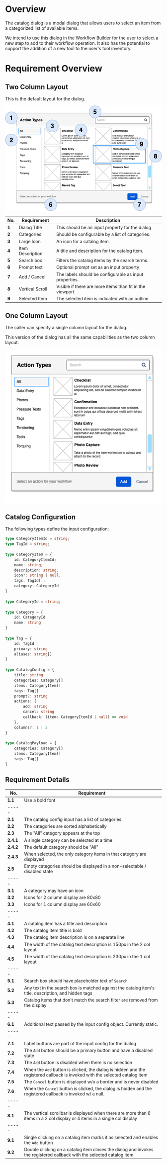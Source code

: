 # Overview

The catalog dialog is a modal dialog that allows
users to select an item from a categorized list
of available items.

We intend to use this dialog in the Workflow Builder
for the user to select a new step to add to their
workflow operation. It also has the potential to
support the addition of a new tool to the user's
tool inventory.

# Requirement Overview

## Two Column Layout
This is the default layout for the dialog.

![Catalog Dialog Two Column Layout](./widget-dialog-2col.drawio.png)

| No.   | Requirement      | Description                                               |
|-------|------------------|-----------------------------------------------------------|
| **1** | Dialog Title     | This should be an input property for the dialog           |
| **2** | Categories       | Should be configurable by a list of categories.           |
| **3** | Large Icon       | An icon for a catalog item.                               |
| **4** | Item Description | A title and description for the catalog item.             |
| **5** | Search box       | Filters the catalog items by the search terms.            |
| **6** | Prompt text      | Optional prompt set as an input property                  |
| **7** | Add / Cancel     | The labels should be configurable as input properties.    |
| **8** | Vertical Scroll  | Visible if there are more items than fit in the viewport. |
| **9** | Selected Item    | The selected item is indicated with an outline.           |

## One Column Layout

The caller can specify a single column layout for the dialog.

This version of the dialog has all the same capabilities as the two
column layout.

![Catalog Dialog One Column Layout](./widget-dialog-1col.drawio.png)

## Catalog Configuration

The following types define the input configuration:

```typescript
type CategoryItemId = string;
type TagId = string;

type CategoryItem = {
    id: CategoryItemId;
    name: string;
    description: string;
    icon?: string | null;
    tags: TagId[];
    category: CategoryId
}

type CategoryId = string;

type Category = {
    id: CategoryId
    name: string
}

type Tag = {
    id: TagId
    primary: string
    aliases: string[]
}

type CatalogConfig = {
    title: string
    categories: Category[]
    items: CategoryItem[]
    tags: Tag[]
    prompt?: string
    actions: {
        add: string
        cancel: string
        callback: (item: CategoryItemId | null) => void
    },
    columns?: 1 | 2
}

type CatalogPayload = {
    categories: Category[]
    items: CategoryItem[]
    tags: Tag[]
}
```

## Requirement Details

| No.       | Requirement                                                                                                                  |
|-----------|------------------------------------------------------------------------------------------------------------------------------|
| **1.1**   | Use a bold font                                                                                                              |
| -----     |                                                                                                                              |
| **2.1**   | The catalog config input has a list of categories                                                                            |
| **2.2**   | The categories are sorted alphabetically                                                                                     |
| **2.3**   | The "All" category appears at the top                                                                                        |
| **2.4.1** | A single category can be selected at a time                                                                                  |
| **2.4.2** | The default category should be "All"                                                                                         |
| **2.4.3** | When selected, the only category items in that category are displayed                                                        |
| **2.5**   | Empty categories should be displayed in a non-selectable / disabled state                                                    |
| -----     |                                                                                                                              |
| **3.1**   | A category may have an icon                                                                                                  |
| **3.2**   | Icons for 2 column display are 80x80                                                                                         |
| **3.3**   | Icons for 1 column display are 60x60                                                                                         |
| -----     |                                                                                                                              |
| **4.1**   | A catalog item has a title and description                                                                                   |
| **4.2**   | The catalog item title is bold                                                                                               |
| **4.3**   | The catalog item description is on a separate line                                                                           |
| **4.4**   | The width of the catalog text description is 150px in the 2 col layout                                                       |
| **4.5**   | The width of the catalog text description is 230px in the 1 col layout                                                       |
| -----     |                                                                                                                              |
| **5.1**   | Search box should have placeholder text of `Search`                                                                          |
| **5.2**   | Any text in the search box is matched against the catalog item's title, description, and hidden tags                         |
| **5.3**   | Catalog items that don't match the search filter are removed from the display                                                |
| -----     |                                                                                                                              |
| **6.1**   | Additional text passed by the input config object. Currently static.                                                         |
| -----     |                                                                                                                              |
| **7.1**   | Label buttons are part of the input config for the dialog                                                                    |
| **7.2**   | The `Add` button should be a primary button and have a disabled state                                                        |
| **7.3**   | The `Add` button is disabled when there is no selection                                                                      |
| **7.4**   | When the `Add` button is clicked, the dialog is hidden and the registered callback is invoked with the selected catalog item |
| **7.5**   | The `Cancel` button is displayed w/o a border and is never disabled                                                          |
| **7.6**   | When the `Cancel` button is clicked, the dialog is hidden and the registered callback is invoked w/ a null.                  |
| -----     |                                                                                                                              |
| **8.1**   | The vertical scrollbar is displayed when there are more than 6 items in a 2 col display or 4 items in a single col display   |
| -----     |                                                                                                                              |
| **9.1**   | Single clicking on a catalog item marks it as selected and enables the `Add` button                                          |
| **9.2**   | Double clicking on a catalog item closes the dialog and invokes the registered callback with the selected catalog item       |
